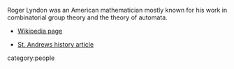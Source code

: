 Roger Lyndon was an American mathematician mostly known for his work in combinatorial group theory and the theory of automata.

* [Wikipedia page](http://en.wikipedia.org/wiki/Roger_Lyndon)

* [St. Andrews history article](http://www-history.mcs.st-and.ac.uk/Biographies/Lyndon.html)

category:people